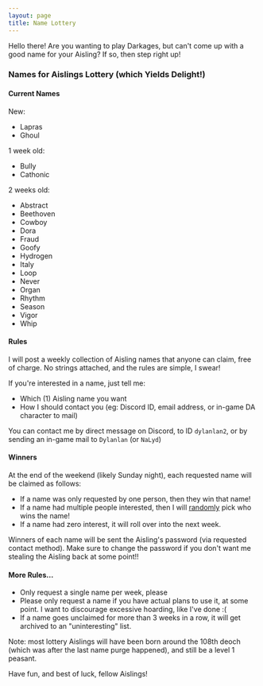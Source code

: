 ```yaml
---
layout: page
title: Name Lottery
---
```


Hello there! Are you wanting to play Darkages, but can't come up with a good name for your Aisling? If so, then step right up!

### **N**ames for **A**islings **L**ottery (which **Y**ields **D**elight!)

#### Current Names

New:
- Lapras
- Ghoul

1 week old:
- Bully
- Cathonic

2 weeks old:
- Abstract
- Beethoven
- Cowboy
- Dora
- Fraud
- Goofy
- Hydrogen
- Italy
- Loop
- Never
- Organ
- Rhythm
- Season
- Vigor
- Whip


#### Rules

I will post a weekly collection of Aisling names that anyone can claim, free of charge. No strings attached, and the rules are simple, I swear!

If you're interested in a name, just tell me:

- Which (1) Aisling name you want
- How I should contact you (eg: Discord ID, email address, or in-game DA character to mail)

You can contact me by direct message on Discord, to ID `dylanlan2`, or by sending an in-game mail to `Dylanlan` (or `NaLyd`)

#### Winners

At the end of the weekend (likely Sunday night), each requested name will be claimed as follows:

- If a name was only requested by one person, then they win that name!
- If a name had multiple people interested, then I will [randomly](https://wheelofnames.com) pick who wins the name!
- If a name had zero interest, it will roll over into the next week.

Winners of each name will be sent the Aisling's password (via requested contact method).
Make sure to change the password if you don't want me stealing the Aisling back at some point!!


#### More Rules...

- Only request a single name per week, please
- Please only request a name if you have actual plans to use it, at some point. I want to discourage excessive hoarding, like I've done :(
- If a name goes unclaimed for more than 3 weeks in a row, it will get archived to an "uninteresting" list.

Note: most lottery Aislings will have been born around the 108th deoch (which was after the last name purge happened), and still be a level 1 peasant.

Have fun, and best of luck, fellow Aislings!
